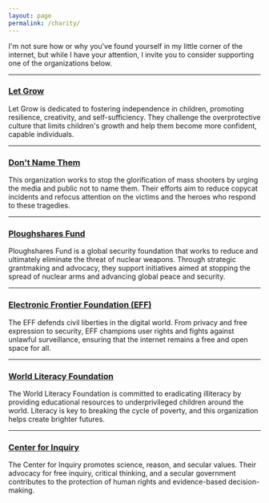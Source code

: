```yaml
---
layout: page
permalink: /charity/
---
```


I'm not sure how or why you've found yourself in my little corner of the internet, but while I have your attention, I invite you to consider supporting one of the organizations below.

---

### [Let Grow](https://letgrow.org/)
Let Grow is dedicated to fostering independence in children, promoting resilience, creativity, and self-sufficiency. They challenge the overprotective culture that limits children's growth and help them become more confident, capable individuals.

---

### [Don't Name Them](https://www.dontnamethem.org/)
This organization works to stop the glorification of mass shooters by urging the media and public not to name them. Their efforts aim to reduce copycat incidents and refocus attention on the victims and the heroes who respond to these tragedies.

---

### [Ploughshares Fund](https://ploughshares.org/)
Ploughshares Fund is a global security foundation that works to reduce and ultimately eliminate the threat of nuclear weapons. Through strategic grantmaking and advocacy, they support initiatives aimed at stopping the spread of nuclear arms and advancing global peace and security.

---

### [Electronic Frontier Foundation (EFF)](https://www.eff.org/)
The EFF defends civil liberties in the digital world. From privacy and free expression to security, EFF champions user rights and fights against unlawful surveillance, ensuring that the internet remains a free and open space for all.

---

### [World Literacy Foundation](https://worldliteracyfoundation.org/)
The World Literacy Foundation is committed to eradicating illiteracy by providing educational resources to underprivileged children around the world. Literacy is key to breaking the cycle of poverty, and this organization helps create brighter futures.

---

### [Center for Inquiry](https://centerforinquiry.org/)
The Center for Inquiry promotes science, reason, and secular values. Their advocacy for free inquiry, critical thinking, and a secular government contributes to the protection of human rights and evidence-based decision-making.
